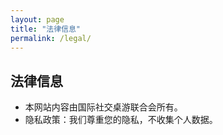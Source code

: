 ```yaml
---
layout: page
title: "法律信息"
permalink: /legal/
---
```


## 法律信息

- 本网站内容由国际社交桌游联合会所有。
- 隐私政策：我们尊重您的隐私，不收集个人数据。